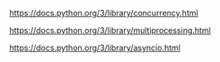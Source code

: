 https://docs.python.org/3/library/concurrency.html



https://docs.python.org/3/library/multiprocessing.html

https://docs.python.org/3/library/asyncio.html
